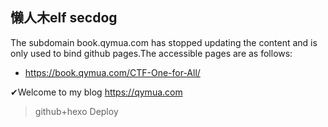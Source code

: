 
## 懒人木elf secdog

The subdomain book.qymua.com has stopped updating the content and is only used to bind github pages.The accessible pages are as follows:
- https://book.qymua.com/CTF-One-for-All/  

✔Welcome to my blog https://qymua.com 

>  github+hexo  Deploy

